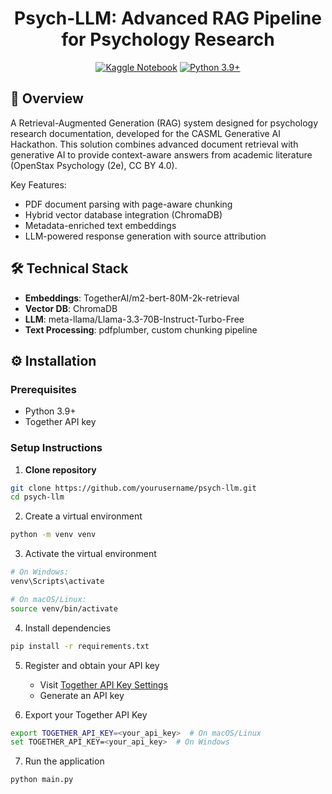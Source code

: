 <div align="center">

# Psych-LLM: Advanced RAG Pipeline for Psychology Research

[![Kaggle Notebook](https://kaggle.com/static/images/open-in-kaggle.svg)](https://www.kaggle.com/code/yash4agr/casml-psych-llm)
[![Python 3.9+](https://img.shields.io/badge/python-3.9+-blue.svg)](https://www.python.org/downloads/)

</div>

## 📖 Overview
A Retrieval-Augmented Generation (RAG) system designed for psychology research documentation, developed for the CASML Generative AI Hackathon. This solution combines advanced document retrieval with generative AI to provide context-aware answers from academic literature (OpenStax Psychology (2e), CC BY 4.0).

Key Features:
- PDF document parsing with page-aware chunking
- Hybrid vector database integration (ChromaDB)
- Metadata-enriched text embeddings
- LLM-powered response generation with source attribution

## 🛠️ Technical Stack
- **Embeddings**: TogetherAI/m2-bert-80M-2k-retrieval
- **Vector DB**: ChromaDB
- **LLM**: meta-llama/Llama-3.3-70B-Instruct-Turbo-Free
- **Text Processing**: pdfplumber, custom chunking pipeline

## ⚙️ Installation

### Prerequisites
- Python 3.9+
- Together API key

### Setup Instructions

1. **Clone repository**
```bash
git clone https://github.com/yourusername/psych-llm.git
cd psych-llm
```
2. Create a virtual environment
```bash
python -m venv venv
```
3. Activate the virtual environment
```bash 
# On Windows:
venv\Scripts\activate

# On macOS/Linux:
source venv/bin/activate
```

4. Install dependencies
```bash 
pip install -r requirements.txt
```

5. Register and obtain your API key
    - Visit [Together API Key Settings](https://api.together.xyz/settings/api-keys)
    - Generate an API key

6. Export your Together API Key
```bash 
export TOGETHER_API_KEY=<your_api_key>  # On macOS/Linux
set TOGETHER_API_KEY=<your_api_key>  # On Windows
```

7. Run the application
```bash 
python main.py
```